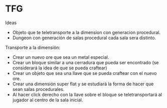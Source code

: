 # TFG

Ideas
- Objeto que te teletransporte a la dimension con generacion procedural.
- Dungeon con generación de salas procedural cada sala sera distinto.

Transporte a la dimensión:
  - Crear un nuevo ore que sea un metal especial.
  - Crear un bloque similar a una cerradura que pueda ser encontrado (se considerará la idea de que se pueda craftear)
  - Crear un objeto que sea una llave que se pueda craftear con el nuevo ore.
  - Crear una dimensión super flat y se estudiará la forma de hacer que sean salas procedurales.
  - Al hacer click derecho con la llave sobre el bloque se teletransportará al jugador al centro de la sala inicial.
